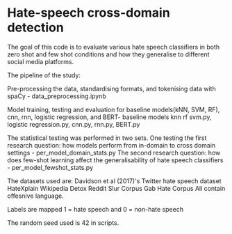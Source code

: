 # Hate-speech cross-domain detection 

The goal of this code is to evaluate various hate speech classifiers in both zero shot and few shot conditions and how they generalise to different social media platforms. 

The pipeline of the study:

Pre-processing the data, standardising formats, and tokenising data with spaCy - data_preprocessing.ipynb

Model training, testing and evaluation for baseline models(kNN, SVM, RF), cnn, rnn, logistic regression, and BERT- baseline models knn rf svm.py, logistic regression.py, cnn.py, rnn.py, BERT.py

The statistical testing was performed in two sets. 
One testing the first research question: how models perform from in-domain to cross domain settings - per_model_domain_stats.py
The second research question: how does few-shot learning affect the generalisability of hate speech classifiers - per_model_fewshot_stats.py

The datasets used are:
Davidson et al (2017)'s Twitter hate speech dataset
HateXplain
Wikipedia Detox
Reddit Slur Corpus
Gab Hate Corpus
All contain offesnive language.

Labels are mapped 1 = hate speech and 0 = non-hate speech

The random seed used is 42 in scripts. 

